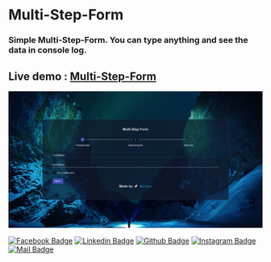 # Multi-Step-Form

### Simple Multi-Step-Form. You can type anything and see the data in console log.


## Live demo : [Multi-Step-Form](https://multi-step-from-omor.vercel.app/)

![multi step form](image.png)

[![Facebook Badge](https://img.shields.io/badge/Facebook-1877F2?style=for-the-badge&logo=facebook&logoColor=white)](https://www.facebook.com/mdomorrr)
[![Linkedin Badge](https://img.shields.io/badge/LinkedIn-0077B5?style=for-the-badge&logo=linkedin&logoColor=white)](https://linkedin.com/in/mdomor)
[![Github Badge](https://img.shields.io/badge/GitHub-100000?style=for-the-badge&logo=github&logoColor=white)](https://github.com/md-omor)
[![Instagram Badge](https://img.shields.io/badge/Instagram-E4405F?style=for-the-badge&logo=instagram&logoColor=white)](https://instagram.com/mdomorrrr)
[![Mail Badge](https://img.shields.io/badge/Gmail-D14836?style=for-the-badge&logo=gmail&logoColor=white)](mailto:developeromor@gmail.com)
<!-- [![Discord Badge](https://img.shields.io/badge/Discord-7289DA?style=for-the-badge&logo=discord&logoColor=white)](https://discord.gg/WJjCBB86PJ) -->